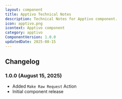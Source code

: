 ```yaml
---
layout: component
title: Apptivo Technical Notes
description: Technical Notes for Apptivo component.
icon: apptivo.png
icontext: Apptivo component
category: apptivo
ComponentVersion: 1.0.0
updatedDate: 2025-08-15
---
```


## Changelog

### 1.0.0 (August 15, 2025)

- Added `Make Raw Request` Action
- Initial component release
